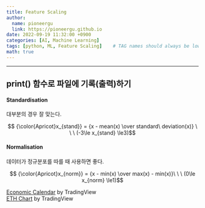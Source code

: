 ```yaml
---
title: Feature Scaling
author:
  name: pioneergu
  link: https://pioneergu.github.io
date: 2022-09-19 11:32:00 +0900
categories: [AI, Machine Learning]
tags: [python, ML, Feature Scaling]    # TAG names should always be lowercase
math: true
---
```


---
## **print() 함수로 파일에 기록(출력)하기**

#### **Standardisation**
대부분의 경우 잘 맞는다.

$$ {\color{Apricot}x_{stand}} = {x - mean(x) \over standard\ deviation(x)} \ \ \ (-3\le x_{stand} \le3)$$

#### **Normalisation**
데이터가 정규분포를 따를 때 사용하면 좋다.  

$$ {\color{Apricot}x_{norm}} = {x - min(x) \over max(x) - min(x)}\ \ \ (0\le x_{norm} \le1)$$


<!-- TradingView Widget BEGIN -->
<div class="tradingview-widget-container">
  <div class="tradingview-widget-container__widget"></div>
  <div class="tradingview-widget-copyright"><a href="https://www.tradingview.com/markets/currencies/economic-calendar/" rel="noopener" target="_blank"><span class="blue-text">Economic Calendar</span></a> by TradingView</div>
  <script type="text/javascript" src="https://s3.tradingview.com/external-embedding/embed-widget-events.js" async>
  {
  "colorTheme": "dark",
  "isTransparent": false,
  "width": "510",
  "height": "600",
  "locale": "en",
  "importanceFilter": "-1,0,1",
  "currencyFilter": "KRW,USD"
}
  </script>
</div>
<!-- TradingView Widget END -->

  
<!-- TradingView Widget BEGIN -->
<div class="tradingview-widget-container">
  <div id="tradingview_c075d"></div>
  <div class="tradingview-widget-copyright"><a href="https://www.tradingview.com/symbols/ETH/" rel="noopener" target="_blank"><span class="blue-text">ETH Chart</span></a> by TradingView</div>
  <script type="text/javascript" src="https://s3.tradingview.com/tv.js"></script>
  <script type="text/javascript">
  new TradingView.widget(
  {
  "width": 799,
  "height": 610,
  "symbol": "ETH",
  "interval": "D",
  "timezone": "Etc/UTC",
  "theme": "dark",
  "style": "1",
  "locale": "en",
  "toolbar_bg": "#f1f3f6",
  "enable_publishing": false,
  "withdateranges": true,
  "hide_side_toolbar": false,
  "allow_symbol_change": true,
  "details": false,
  "studies": [
    "MACD@tv-basicstudies"
  ],
  "container_id": "tradingview_c075d"
}
  );
  </script>
</div>
<!-- TradingView Widget END -->